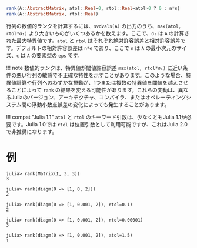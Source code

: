 ```julia
rank(A::AbstractMatrix; atol::Real=0, rtol::Real=atol>0 ? 0 : n*ϵ)
rank(A::AbstractMatrix, rtol::Real)
```

行列の数値的ランクを計算するには、`svdvals(A)` の出力のうち、`max(atol, rtol*σ₁)` より大きいものがいくつあるかを数えます。ここで、`σ₁` は `A` の計算された最大特異値です。`atol` と `rtol` はそれぞれ絶対許容誤差と相対許容誤差です。デフォルトの相対許容誤差は `n*ϵ` であり、ここで `n` は `A` の最小次元のサイズ、`ϵ` は `A` の要素型の [`eps`](@ref) です。

!!! note
    数値的ランクは、特異値が閾値許容誤差 `max(atol, rtol*σ₁)` に近い条件の悪い行列の敏感で不正確な特性を示すことがあります。このような場合、特異値計算や行列へのわずかな摂動が、1つまたは複数の特異値を閾値を越えさせることによって `rank` の結果を変える可能性があります。これらの変動は、異なるJuliaのバージョン、アーキテクチャ、コンパイラ、またはオペレーティングシステム間の浮動小数点誤差の変化によっても発生することがあります。


!!! compat "Julia 1.1"
    `atol` と `rtol` のキーワード引数は、少なくともJulia 1.1が必要です。Julia 1.0では `rtol` は位置引数として利用可能ですが、これはJulia 2.0で非推奨になります。


# 例

```jldoctest
julia> rank(Matrix(I, 3, 3))
3

julia> rank(diagm(0 => [1, 0, 2]))
2

julia> rank(diagm(0 => [1, 0.001, 2]), rtol=0.1)
2

julia> rank(diagm(0 => [1, 0.001, 2]), rtol=0.00001)
3

julia> rank(diagm(0 => [1, 0.001, 2]), atol=1.5)
1
```
